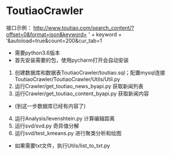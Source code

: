 # ToutiaoCrawler
接口示例：
http://www.toutiao.com/search_content/?offset=0&format=json&keyword= ' + keyword + '&autoload=true&count=200&cur_tab=1

* 需要python3.6版本</br>
* 首先安装需要的包，使用pycharm打开会自动安装 </br>

1. 创建数据库和数据表ToutiaoCrawler/toutiao.sql；配置mysql连接ToutiaoCrawler/ToutiaoCrawler/Utils/Util.py
2. 运行Crawler/get_toutiao_news_byapi.py 获取新闻列表
3. 运行Crawler/get_toutiao_content_byapi.py 获取新闻内容</br>
* (到这一步数据库已经有内容了) </br>

4. 运行Analysis/levenshtein.py 计算编辑距离
5. 运行svd/svd.py 奇异值分解
6. 运行svd/test_kmeans.py 进行聚类分析和绘图

* 如果需要txt文件，执行Utils/list_to_txt.py
  

